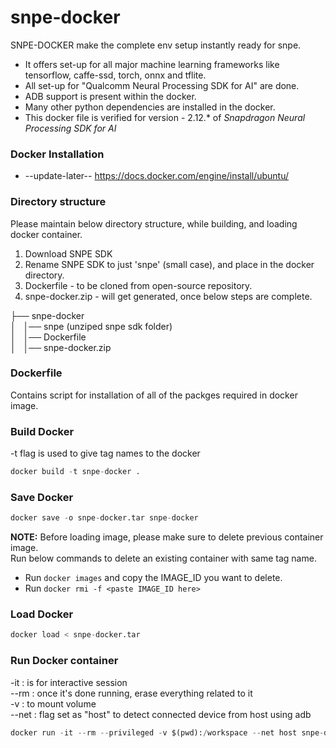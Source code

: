 # snpe-docker
SNPE-DOCKER make the complete env setup instantly ready for snpe.<br>
* It offers set-up for all major machine learning frameworks like tensorflow, caffe-ssd, torch, onnx and tflite.
* All set-up for "Qualcomm Neural Processing SDK for AI" are done.
* ADB support is present within the docker.
* Many other python dependencies are installed in the docker.
* This docker file is verified for version - 2.12.* of _Snapdragon Neural Processing SDK for AI_

### Docker Installation
* --update-later-- https://docs.docker.com/engine/install/ubuntu/

### Directory structure

Please maintain below directory structure, while building, and loading docker container. 

1. Download SNPE SDK
2. Rename SNPE SDK to just 'snpe' (small case), and place in the docker directory. 
3. Dockerfile - to be cloned from open-source repository.
4. snpe-docker.zip - will get generated, once below steps are complete. 

├── snpe-docker<br>
│   │── snpe  (unziped snpe sdk folder) <br>
│   │── Dockerfile<br>
│   │── snpe-docker.zip<br>

### Dockerfile
Contains script for installation of all of the packges required in docker image.

### Build Docker
-t flag is used to give tag names to the docker
```python
docker build -t snpe-docker .
```
  
### Save Docker 
```python
docker save -o snpe-docker.tar snpe-docker 
```
<b>NOTE:</b> Before loading image, please make sure to delete previous container image. <br>
Run below commands to delete an existing container with same tag name.
* Run ```docker images``` and copy the IMAGE_ID you want to delete.
* Run ```docker rmi -f <paste IMAGE_ID here>```

### Load Docker 
```python
docker load < snpe-docker.tar
```

### Run Docker container
-it : is for interactive session <br>
--rm : once it's done running, erase everything related to it <br>
-v : to mount volume <br>
--net : flag set as "host" to detect connected device from host using adb <br>

```python
docker run -it --rm --privileged -v $(pwd):/workspace --net host snpe-docker
```

